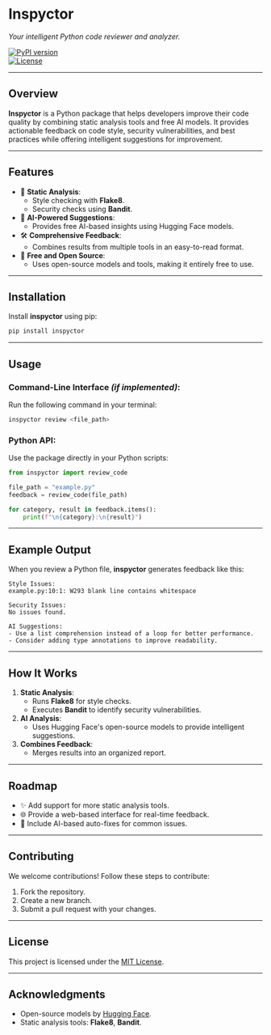 
# **Inspyctor**  
*Your intelligent Python code reviewer and analyzer.*

[![PyPI version](https://badge.fury.io/py/inspyctor.svg)](https://badge.fury.io/py/inspyctor)  
[![License](https://img.shields.io/badge/license-MIT-blue.svg)](LICENSE)

---

## **Overview**
**Inspyctor** is a Python package that helps developers improve their code quality by combining static analysis tools and free AI models. It provides actionable feedback on code style, security vulnerabilities, and best practices while offering intelligent suggestions for improvement.

---

## **Features**
- 🚀 **Static Analysis**:
  - Style checking with **Flake8**.
  - Security checks using **Bandit**.
- 🤖 **AI-Powered Suggestions**:
  - Provides free AI-based insights using Hugging Face models.
- 🛠️ **Comprehensive Feedback**:
  - Combines results from multiple tools in an easy-to-read format.
- 💸 **Free and Open Source**:
  - Uses open-source models and tools, making it entirely free to use.

---

## **Installation**

Install **inspyctor** using pip:

```bash
pip install inspyctor
```

---

## **Usage**

### **Command-Line Interface** *(if implemented)*:
Run the following command in your terminal:

```bash
inspyctor review <file_path>
```

### **Python API**:
Use the package directly in your Python scripts:

```python
from inspyctor import review_code

file_path = "example.py"
feedback = review_code(file_path)

for category, result in feedback.items():
    print(f"\n{category}:\n{result}")
```

---

## **Example Output**

When you review a Python file, **inspyctor** generates feedback like this:

```
Style Issues:
example.py:10:1: W293 blank line contains whitespace

Security Issues:
No issues found.

AI Suggestions:
- Use a list comprehension instead of a loop for better performance.
- Consider adding type annotations to improve readability.
```

---

## **How It Works**
1. **Static Analysis**:
   - Runs **Flake8** for style checks.
   - Executes **Bandit** to identify security vulnerabilities.
2. **AI Analysis**:
   - Uses Hugging Face's open-source models to provide intelligent suggestions.
3. **Combines Feedback**:
   - Merges results into an organized report.

---

## **Roadmap**
- ✨ Add support for more static analysis tools.
- 🌐 Provide a web-based interface for real-time feedback.
- 🔧 Include AI-based auto-fixes for common issues.

---

## **Contributing**
We welcome contributions! Follow these steps to contribute:
1. Fork the repository.
2. Create a new branch.
3. Submit a pull request with your changes.

---

## **License**
This project is licensed under the [MIT License](LICENSE).

---

## **Acknowledgments**
- Open-source models by [Hugging Face](https://huggingface.co/).
- Static analysis tools: **Flake8**, **Bandit**.
